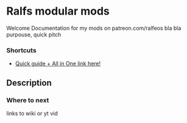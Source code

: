 # Ralfs modular mods
Welcome 
Documentation for my mods on patreon.com/ralfeos
bla bla purpouse, quick pitch

### Shortcuts
- [Quick guide + All in One link here!](https://github.com/R4lfXD/Ralfs-modular-mods/wiki/Quick-guide---All-in-One)

## Description



### Where to next
links to wiki or yt vid
